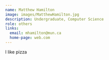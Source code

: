 ```yaml
---
name: Matthew Hamilton
image: images/MatthewHamilton.jpg 
description: Undergraduate, Computer Science
role: others
links:
  email: mhamilton@mun.ca
  home-page: web.com
---
```


I like pizza